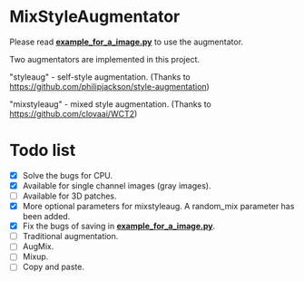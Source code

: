 # MixStyleAugmentator
Please read [**example_for_a_image.py**](https://github.com/mp31192/MixStyleAugmentator/blob/main/example_for_a_image.py) to use the augmentator.

Two augmentators are implemented in this project.

"styleaug" - self-style augmentation. (Thanks to https://github.com/philipjackson/style-augmentation)

"mixstyleaug" - mixed style augmentation. (Thanks to https://github.com/clovaai/WCT2)

# Todo list
- [X] Solve the bugs for CPU.
- [X] Available for single channel images (gray images).
- [ ] Available for 3D patches.
- [X] More optional parameters for mixstyleaug. A random_mix parameter has been added.
- [X] Fix the bugs of saving in [**example_for_a_image.py**](https://github.com/mp31192/MixStyleAugmentator/blob/main/example_for_a_image.py).
- [ ] Traditional augmentation.
- [ ] AugMix.
- [ ] Mixup.
- [ ] Copy and paste.

